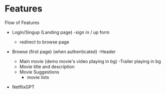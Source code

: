 # Features
Flow of Features

- Login/Singup (Landing page)
    -sign in / up form
    - redirect to browse page


- Browse (first page) (when authenticated)
    -Header
    - Main movie (demo movie's video playing in bg)
    -Trailer playing in bg
    - Movie title and description
    - Movie Suggestions
        - movie lists

- NetflixGPT
